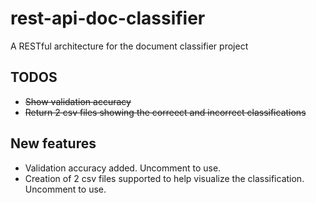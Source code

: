 # rest-api-doc-classifier
A RESTful architecture for the document classifier project


## TODOS
  - ~~Show validation accuracy~~
  - ~~Return 2 csv files showing the correect and incorrect classifications~~


## New features
  - Validation accuracy added. Uncomment to use.
  - Creation of 2 csv files supported to help visualize the classification. Uncomment to use.
